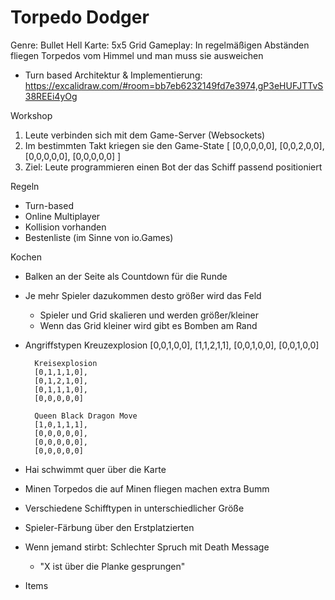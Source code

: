 # Torpedo Dodger
Genre: Bullet Hell
Karte: 5x5 Grid
Gameplay: In regelmäßigen Abständen fliegen Torpedos vom Himmel und man muss sie ausweichen
- Turn based
Architektur & Implementierung: https://excalidraw.com/#room=bb7eb6232149fd7e3974,gP3eHUFJTTvS38REEi4yOg

Workshop
1. Leute verbinden sich mit dem Game-Server (Websockets)
2. Im bestimmten Takt kriegen sie den Game-State
    [
        [0,0,0,0,0],
        [0,0,2,0,0],
        [0,0,0,0,0],
        [0,0,0,0,0]
    ]
3. Ziel: Leute programmieren einen Bot der das Schiff passend positioniert

Regeln
- Turn-based
- Online Multiplayer
- Kollision vorhanden
- Bestenliste (im Sinne von io.Games)

Kochen
- Balken an der Seite als Countdown für die Runde
- Je mehr Spieler dazukommen desto größer wird das Feld
    - Spieler und Grid skalieren und werden größer/kleiner
    - Wenn das Grid kleiner wird gibt es Bomben am Rand
- Angriffstypen
        Kreuzexplosion
        [0,0,1,0,0],
        [1,1,2,1,1],
        [0,0,1,0,0],
        [0,0,1,0,0]
        
        Kreisexplosion
        [0,1,1,1,0],
        [0,1,2,1,0],
        [0,1,1,1,0],
        [0,0,0,0,0]

        Queen Black Dragon Move
        [1,0,1,1,1],
        [0,0,0,0,0],
        [0,0,0,0,0],
        [0,0,0,0,0]

- Hai
    schwimmt quer über die Karte

- Minen
    Torpedos die auf Minen fliegen machen extra Bumm

- Verschiedene Schifftypen in unterschiedlicher Größe
- Spieler-Färbung über den Erstplatzierten
- Wenn jemand stirbt: Schlechter Spruch mit Death Message
    - "X ist über die Planke gesprungen"
- Items
